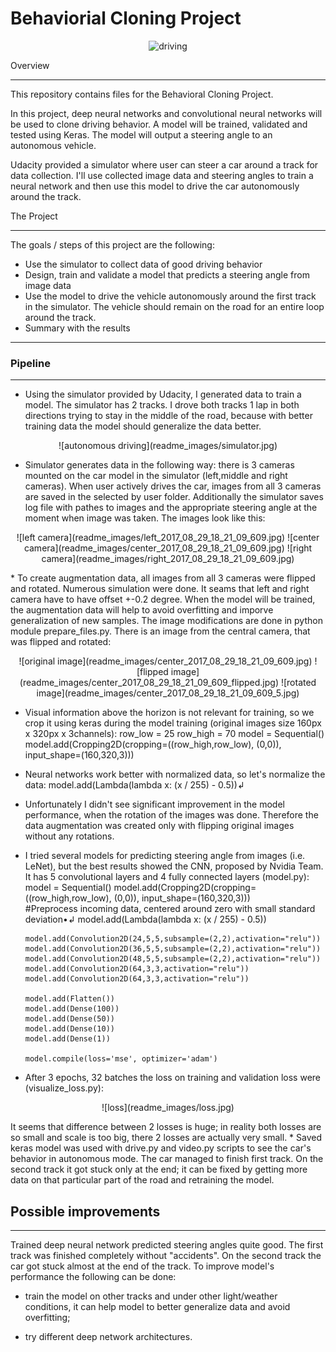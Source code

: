 # Behaviorial Cloning Project

<p align="center">
        <img src="https://github.com/wiwawo/CarND-Term1/blob/CarND-Behavioral-Cloning-P3-Project/readme_images/driving.gif" width="480" alt="driving" />
</p>

Overview

---
This repository contains files for the Behavioral Cloning Project.

In this project, deep neural networks and convolutional neural networks will be used to clone driving behavior. A model will be trained, validated and tested using Keras. The model will output a steering angle to an autonomous vehicle.

Udacity provided a simulator where user can steer a car around a track for data collection. I'll use collected image data and steering angles to train a neural network and then use this model to drive the car autonomously around the track.

The Project

---
The goals / steps of this project are the following:
* Use the simulator to collect data of good driving behavior
* Design, train and validate a model that predicts a steering angle from image data
* Use the model to drive the vehicle autonomously around the first track in the simulator. The vehicle should remain on the road for an entire loop around the track.
* Summary with the results
---

### Pipeline

---
* Using the simulator provided by Udacity, I generated data to train a model. The simulator has 2 tracks. I drove both tracks 1 lap in both directions trying to stay in the middle of the road, because with better training data the model should generalize the data better.
<p align="center">
![autonomous driving](readme_images/simulator.jpg)
</p>

* Simulator generates data in the following way: there is 3 cameras mounted on the car model in the simulator (left,middle and right cameras). When user actively drives the car, images from all 3 cameras are saved in the selected by user folder.
Additionally the simulator saves log file with pathes to images and the appropriate steering angle at the moment when image was taken. The images look like this:
<p align="center">
![left camera](readme_images/left_2017_08_29_18_21_09_609.jpg)
![center camera](readme_images/center_2017_08_29_18_21_09_609.jpg)
![right camera](readme_images/right_2017_08_29_18_21_09_609.jpg)
</p>
* To create augmentation data, all images from all 3 cameras were flipped and rotated. Numerous simulation were done. It seams that left and right camera have to have offset +-0.2 degree. When the model will be trained, the augmentation data will help to avoid overfitting and  imporve generalization of new samples. The image modifications are done in python module prepare_files.py. There is an image from the central camera, that was flipped and rotated:
<p align="center">
![original image](readme_images/center_2017_08_29_18_21_09_609.jpg)
![flipped image](readme_images/center_2017_08_29_18_21_09_609_flipped.jpg)
![rotated image](readme_images/center_2017_08_29_18_21_09_609_5.jpg)
</p>

* Visual information above the horizon is not relevant for training, so we crop it using keras during the model training (original images size 160px x 320px x 3channels):
        row_low = 25
        row_high = 70
        model = Sequential()
        model.add(Cropping2D(cropping=((row_high,row_low), (0,0)), input_shape=(160,320,3)))
* Neural networks work better with normalized data, so let's normalize the data:
        model.add(Lambda(lambda x: (x / 255) - 0.5))↲
* Unfortunately I didn't see significant improvement in the model performance, when the rotation of the images was done. Therefore the data augmentation was created only with flipping original images without any rotations.
* I tried several models for predicting steering angle from images (i.e. LeNet), but the best results showed the CNN, proposed by Nvidia Team. It has 5 convolutional layers and 4 fully connected layers (model.py):
      model = Sequential()
      model.add(Cropping2D(cropping=((row_high,row_low), (0,0)),  input_shape=(160,320,3)))    
      #Preprocess incoming data, centered around zero with small standard deviation•↲
      model.add(Lambda(lambda x: (x / 255) - 0.5))

      model.add(Convolution2D(24,5,5,subsample=(2,2),activation="relu"))
      model.add(Convolution2D(36,5,5,subsample=(2,2),activation="relu"))
      model.add(Convolution2D(48,5,5,subsample=(2,2),activation="relu"))
      model.add(Convolution2D(64,3,3,activation="relu"))
      model.add(Convolution2D(64,3,3,activation="relu"))

      model.add(Flatten())
      model.add(Dense(100))
      model.add(Dense(50))
      model.add(Dense(10))
      model.add(Dense(1))

      model.compile(loss='mse', optimizer='adam')

* After 3 epochs, 32 batches the loss on training and validation loss were (visualize_loss.py):
<p align="center">
![loss](readme_images/loss.jpg)
</p>
It seems that difference between 2 losses is huge; in reality both losses are so small and scale is too big, there 2 losses are actually very small.
* Saved keras  model was used with drive.py and video.py scripts to see the car's behavior in autonomous mode. The car managed to finish first track. On the second track it got stuck only at the end; it can be fixed by getting more data on that particular part of the road and retraining the model.

## Possible improvements

---
Trained deep neural network predicted steering angles quite good. The first track was finished completely without "accidents". On the second track the car got stuck almost at the end of the track. To improve model's performance the following can be done:

* train the model on other tracks and under other light/weather conditions, it can help model to better generalize data and avoid overfitting;

* try different deep network architectures.
